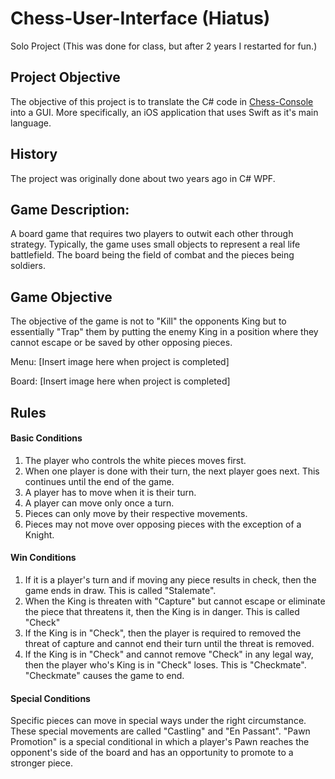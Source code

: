 # Chess-User-Interface (Hiatus)
Solo Project (This was done for class, but after 2 years I restarted for fun.)

## Project Objective
The objective of this project is to translate the C# code in [Chess-Console](https://github.com/JamesCastrejon/Chess-Console) into a GUI.
More specifically, an iOS application that uses Swift as it's main language.

## History
The project was originally done about two years ago in C# WPF.

## Game Description:
A board game that requires two players to outwit each other through strategy. 
Typically, the game uses small objects to represent a real life battlefield.
The board being the field of combat and the pieces being soldiers.

## Game Objective
The objective of the game is not to "Kill" the opponents King but to essentially "Trap" them by
putting the enemy King in a position where they cannot escape or be saved by other opposing pieces.

Menu: [Insert image here when project is completed]

Board: [Insert image here when project is completed]

## Rules
#### Basic Conditions
1. The player who controls the white pieces moves first.
2. When one player is done with their turn, the next player goes next. This continues until the end of the game.
3. A player has to move when it is their turn.
4. A player can move only once a turn.
5. Pieces can only move by their respective movements.
6. Pieces may not move over opposing pieces with the exception of a Knight.

#### Win Conditions
1. If it is a player's turn and if moving any piece results in check, then the game ends in draw. This is called "Stalemate".
2. When the King is threaten with "Capture" but cannot escape or eliminate the piece that threatens it, then the King is in danger.
This is called "Check"
3. If the King is in "Check", then the player is required to removed the threat of capture and cannot end 
their turn until the threat is removed.
4. If the King is in "Check" and cannot remove "Check" in any legal way, then the player who's King is in "Check" loses.
This is "Checkmate". "Checkmate" causes the game to end.

#### Special Conditions
Specific pieces can move in special ways under the right circumstance. These special movements are called "Castling" and "En Passant".
"Pawn Promotion" is a special conditional in which a player's Pawn reaches the opponent's 
side of the board and has an opportunity to promote to a stronger piece.
